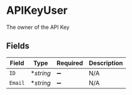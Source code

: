 # APIKeyUser

The owner of the API Key


## Fields

| Field              | Type               | Required           | Description        |
| ------------------ | ------------------ | ------------------ | ------------------ |
| `ID`               | **string*          | :heavy_minus_sign: | N/A                |
| `Email`            | **string*          | :heavy_minus_sign: | N/A                |